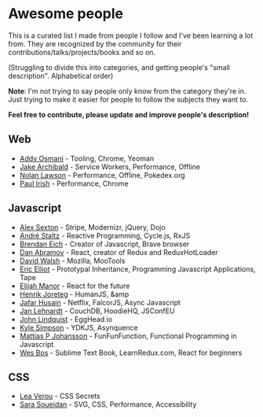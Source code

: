 # Awesome people

This is a curated list I made from people I follow and I've been learning a lot from. 
They are recognized by the community for their contributions/talks/projects/books and so on.

(Struggling to divide this into categories, and getting people's "small description". Alphabetical order)

**Note**: I'm not trying to say people only know from the category they're in. Just trying to make it easier for people to 
follow the subjects they want to. 

**Feel free to contribute, please update and improve people's description!**

## Web
- [Addy Osmani](https://twitter.com/addyosmani) - Tooling, Chrome, Yeoman
- [Jake Archibald](https://twitter.com/jaffathecake) - Service Workers, Performance, Offline
- [Nolan Lawson](https://twitter.com/nolanlawson) - Performance, Offline, Pokedex.org
- [Paul Irish](https://twitter.com/paul_irish) - Performance, Chrome

## Javascript 
- [Alex Sexton](https://twitter.com/SlexAxton) - Stripe, Modernizr, jQuery, Dojo
- [André Staltz](https://twitter.com/andrestaltz) - Reactive Programming, Cycle.js, RxJS
- [Brendan Eich](https://twitter.com/BrendanEich) - Creator of Javascript, Brave browser
- [Dan Abramov](https://twitter.com/dan_abramov) - React, creator of Redux and ReduxHotLoader
- [David Walsh](https://twitter.com/davidwalshblog) - Mozilla, MooTools
- [Eric Elliot](https://twitter.com/_ericelliott) - Prototypal Inheritance, Programming Javascript Applications, Tape
- [Elijah Manor](https://twitter.com/elijahmanor) - React for the future
- [Henrik Joreteg](https://twitter.com/HenrikJoreteg) - HumanJS, &amp
- [Jafar Husain](https://twitter.com/jhusain) - Netflix, FalcorJS, Async Javascript
- [Jan Lehnardt](https://twitter.com/janl) - CouchDB, HoodieHQ, JSConfEU
- [John Lindquist](https://twitter.com/johnlindquist) - EggHead.io
- [Kyle Simpson](https://twitter.com/getify) - YDKJS, Asynquence
- [Mattias P Johansson](https://twitter.com/mpjme) - FunFunFunction, Functional Programming in Javascript
- [Wes Bos](https://twitter.com/wesbos) - Sublime Text Book, LearnRedux.com, React for beginners

## CSS
- [Lea Verou](https://twitter.com/LeaVerou) - CSS Secrets
- [Sara Soueidan](https://twitter.com/SaraSoueidan) - SVG, CSS, Performance, Accessibility
